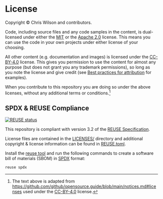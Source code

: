 # License

Copyright © Chris Wilson and contributors.

Code, including source files and any code samples in the content, is dual-licensed under either the [MIT](https://opensource.org/license/mit/) or the [Apache 2.0](https://www.apache.org/licenses/LICENSE-2.0) license. This means you can use the code in your own projects under either license of your choosing.

All other content (e.g. documentation and images) is licensed under the [CC-BY-4.0](https://creativecommons.org/licenses/by/4.0/) license. This gives you permission to use the content for almost any purpose (but does not grant you any trademark permissions), so long as you note the license and give credit (see [Best practices for attribution](https://wiki.creativecommons.org/wiki/Best_practices_for_attribution) for examples).

When you contribute to this repository you are doing so under the above licenses, without any additional terms or conditions.[^1]

## SPDX & REUSE Compliance

[![REUSE status](https://api.reuse.software/badge/github.com/tinydantic/tinydantic)](https://api.reuse.software/info/github.com/tinydantic/tinydantic)

This repository is compliant with version 3.2 of the [REUSE Specification](https://reuse.software/spec/).

License files are contained in the [LICENSES/](https://github.com/tinydantic/tinydantic/tree/main/LICENSES) directory and additional copyright & license information can be found in [REUSE.toml](https://github.com/tinydantic/tinydantic/blob/main/REUSE.toml).

Install the [reuse tool](https://github.com/fsfe/reuse-tool) and run the following commands to create a software bill of materials (SBOM) in [SPDX](https://spdx.dev) format:

```sh
reuse spdx
```

[^1]: The text above is adapted from <https://github.com/github/opensource.guide/blob/main/notices.md#licenses> used under the [CC-BY-4.0](https://creativecommons.org/licenses/by/4.0/) license.
